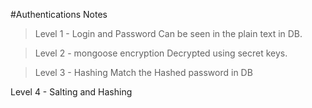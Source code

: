 #Authentications Notes

>Level 1 - Login and Password
Can be seen in the plain text in DB.

>Level 2 - mongoose encryption 
Decrypted using secret keys.
<!--  
Level 2 : Mongoose Encryption  with environment variables
const encrypt = require('mongoose-encryption'); 
userSchema.plugin(encrypt,{secret:process.env.SECRET,encryptedFields:['password']});

// Mongoose Encryption is decrypted in plain text when foundUser
 -->

>Level 3 - Hashing
Match the Hashed password in DB

Level 4 - Salting and Hashing
